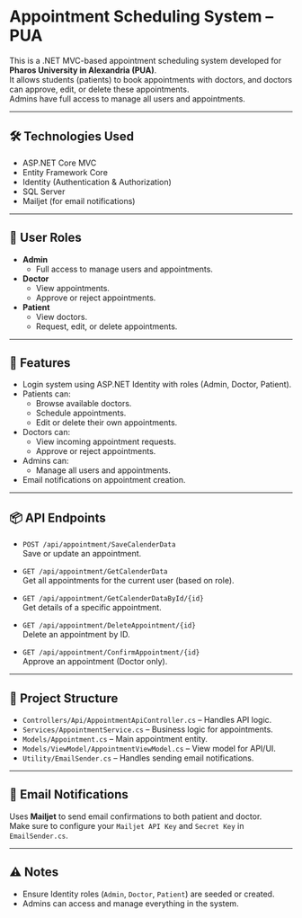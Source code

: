 #  Appointment Scheduling System – PUA

This is a .NET MVC-based appointment scheduling system developed for **Pharos University in Alexandria (PUA)**.  
It allows students (patients) to book appointments with doctors, and doctors can approve, edit, or delete these appointments.  
Admins have full access to manage all users and appointments.

---

## 🛠 Technologies Used

- ASP.NET Core MVC  
- Entity Framework Core  
- Identity (Authentication & Authorization)  
- SQL Server  
- Mailjet (for email notifications)

---

## 👤 User Roles

- **Admin**
  - Full access to manage users and appointments.
- **Doctor**
  - View appointments.
  - Approve or reject appointments.
- **Patient**
  - View doctors.
  - Request, edit, or delete appointments.

---

## 🔑 Features

- Login system using ASP.NET Identity with roles (Admin, Doctor, Patient).
- Patients can:
  - Browse available doctors.
  - Schedule appointments.
  - Edit or delete their own appointments.
- Doctors can:
  - View incoming appointment requests.
  - Approve or reject appointments.
- Admins can:
  - Manage all users and appointments.
- Email notifications on appointment creation.

---

## 📦 API Endpoints

- `POST /api/appointment/SaveCalenderData`  
  Save or update an appointment.

- `GET /api/appointment/GetCalenderData`  
  Get all appointments for the current user (based on role).

- `GET /api/appointment/GetCalenderDataById/{id}`  
  Get details of a specific appointment.

- `GET /api/appointment/DeleteAppointment/{id}`  
  Delete an appointment by ID.

- `GET /api/appointment/ConfirmAppointment/{id}`  
  Approve an appointment (Doctor only).

---

## 📁 Project Structure

- `Controllers/Api/AppointmentApiController.cs` – Handles API logic.
- `Services/AppointmentService.cs` – Business logic for appointments.
- `Models/Appointment.cs` – Main appointment entity.
- `Models/ViewModel/AppointmentViewModel.cs` – View model for API/UI.
- `Utility/EmailSender.cs` – Handles sending email notifications.

---

## 📧 Email Notifications

Uses **Mailjet** to send email confirmations to both patient and doctor.  
Make sure to configure your `Mailjet API Key` and `Secret Key` in `EmailSender.cs`.

---

## ⚠️ Notes

- Ensure Identity roles (`Admin`, `Doctor`, `Patient`) are seeded or created.
- Admins can access and manage everything in the system.
